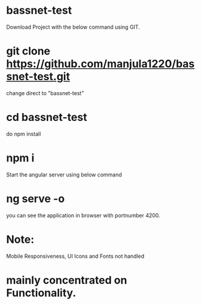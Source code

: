 # bassnet-test

Download Project with the below command using GIT.

# git clone https://github.com/manjula1220/bassnet-test.git

change direct to "bassnet-test"
# cd bassnet-test

do npm install
# npm i

Start the angular server using below command
# ng serve -o

you can see the application in browser with portnumber 4200.


# Note:
Mobile Responsiveness, UI Icons and Fonts not handled


# mainly concentrated on Functionality.
